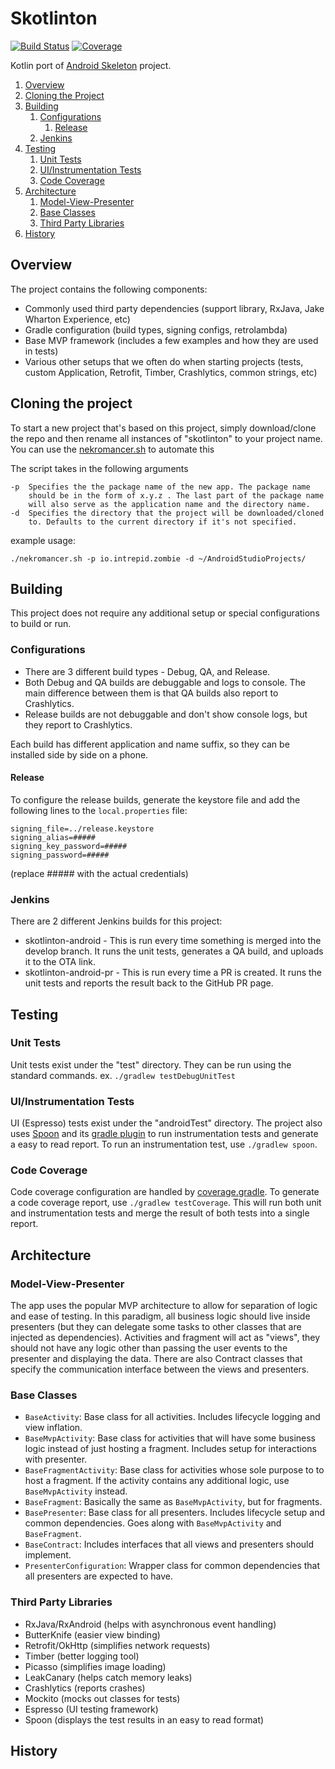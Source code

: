 # Skotlinton

[![Build Status](https://ci.intrepid.io/buildStatus/icon?job=Android/android-projects/skotlinton-android)](https://ci.intrepid.io/job/Android/job/android-projects/job/skotlinton-android/)
[![Coverage](http://ci.intrepid.io:9913/jenkins/cobertura/Android/job/android-projects/job/skotlinton-android/)](https://ci.intrepid.io/job/Android/job/android-projects/job/skotlinton-android/cobertura/)

Kotlin port of [Android Skeleton](https://github.com/IntrepidPursuits/skeleton-android) project.

1. [Overview](#overview)
1. [Cloning the Project](#cloning-the-project)
1. [Building](#building)
    1. [Configurations](#configurations)
        1. [Release](#release)
    1. [Jenkins](#jenkins)
1. [Testing](#testing)
    1. [Unit Tests](#unit-tests)
    1. [UI/Instrumentation Tests](#uiinstrumentation-tests)
    1. [Code Coverage](#code-coverage)
1. [Architecture](#architecture)
    1. [Model-View-Presenter](#model-view-presenter)
    1. [Base Classes](#base-classes)
    1. [Third Party Libraries](#third-party-libraries)
1. [History](#history)

## Overview
The project contains the following components:

-   Commonly used third party dependencies (support library, RxJava, Jake Wharton Experience, etc)
-   Gradle configuration (build types, signing configs, retrolambda)
-   Base MVP framework (includes a few examples and how they are used in tests)
-   Various other setups that we often do when starting projects (tests, custom Application, Retrofit, Timber, Crashlytics, common strings, etc)

## Cloning the project
To start a new project that's based on this project, simply download/clone the repo and then rename all instances of "skotlinton" to your project name. You can use the [nekromancer.sh](./nekromancer.sh) to automate this

The script takes in the following arguments
```
-p  Specifies the the package name of the new app. The package name
    should be in the form of x.y.z . The last part of the package name
    will also serve as the application name and the directory name.
-d  Specifies the directory that the project will be downloaded/cloned
    to. Defaults to the current directory if it's not specified.
```

example usage:
```
./nekromancer.sh -p io.intrepid.zombie -d ~/AndroidStudioProjects/
```

## Building
This project does not require any additional setup or special configurations to build or run.

### Configurations
- There are 3 different build types - Debug, QA, and Release.
- Both Debug and QA builds are debuggable and logs to console. The main difference between them is that QA builds also report to Crashlytics.
- Release builds are not debuggable and don't show console logs, but they report to Crashlytics.

Each build has different application and name suffix, so they can be installed side by side on a phone.

#### Release
To configure the release builds, generate the keystore file and add the following lines to the `local.properties` file:
```
signing_file=../release.keystore
signing_alias=#####
signing_key_password=#####
signing_password=#####
```
(replace ##### with the actual credentials)

### Jenkins
There are 2 different Jenkins builds for this project:
- skotlinton-android - This is run every time something is merged into the develop branch. It runs the unit tests, generates a QA build, and uploads it to the OTA link.
- skotlinton-android-pr - This is run every time a PR is created. It runs the unit tests and reports the result back to the GitHub PR page.

## Testing
### Unit Tests
Unit tests exist under the "test" directory. They can be run using the standard commands. ex. `./gradlew testDebugUnitTest`

### UI/Instrumentation Tests
UI (Espresso) tests exist under the "androidTest" directory. The project also uses [Spoon](https://github.com/square/spoon) and its [gradle plugin](https://github.com/stanfy/spoon-gradle-plugin) to run instrumentation tests and generate a easy to read report. To run an instrumentation test, use `./gradlew spoon`.

### Code Coverage
Code coverage configuration are handled by [coverage.gradle](app/coverage.gradle). To generate a code coverage report, use `./gradlew testCoverage`. This will run both unit and instrumentation tests and merge the result of both tests into a single report.

## Architecture
### Model-View-Presenter
The app uses the popular MVP architecture to allow for separation of logic and ease of testing. In this paradigm, all business logic should live inside presenters (but they can delegate some tasks to other classes that are injected as dependencies). Activities and fragment will act as "views", they should not have any logic other than passing the user events to the presenter and displaying the data. There are also Contract classes that specify the communication interface between the views and presenters.

### Base Classes
- `BaseActivity`: Base class for all activities. Includes lifecycle logging and view inflation.
- `BaseMvpActivity`: Base class for activities that will have some business logic instead of just hosting a fragment. Includes setup for interactions with presenter.
- `BaseFragmentActivity`: Base class for activities whose sole purpose to to host a fragment. If the activity contains any additional logic, use `BaseMvpActivity` instead.
- `BaseFragment`: Basically the same as `BaseMvpActivity`, but for fragments.
- `BasePresenter`: Base class for all presenters. Includes lifecycle setup and common dependencies. Goes along with `BaseMvpActivity` and `BaseFragment`.
- `BaseContract`: Includes interfaces that all views and presenters should implement.
- `PresenterConfiguration`: Wrapper class for common dependencies that all presenters are expected to have.

### Third Party Libraries
- RxJava/RxAndroid (helps with asynchronous event handling)
- ButterKnife (easier view binding)
- Retrofit/OkHttp (simplifies network requests)
- Timber (better logging tool)
- Picasso (simplifies image loading)
- LeakCanary (helps catch memory leaks)
- Crashlytics (reports crashes)
- Mockito (mocks out classes for tests)
- Espresso (UI testing framework)
- Spoon (displays the test results in an easy to read format)

## History
